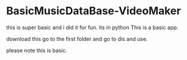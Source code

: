 # BasicMusicDataBase-VideoMaker
this is super basic and i did it for fun. its in python
This is a basic app.


download this
go to the first folder and go to dis
and use.

please note this is basic.
